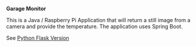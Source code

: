 **Garage Monitor**

This is a Java / Raspberry Pi Application that will return a still image from a camera and provide the temperature.
The application uses Spring Boot.


See
[Python Flask Version](https://github.com/perogers/garage_monitor "Garage Monitor Python Flask")
